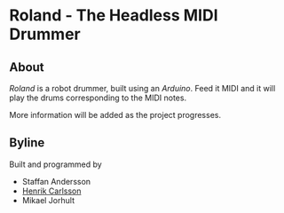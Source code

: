 # Roland - The Headless MIDI Drummer #

## About ##
*Roland* is a robot drummer, built using an *Arduino*. Feed it MIDI and it will play the drums corresponding to the MIDI notes.

More information will be added as the project progresses.

## Byline ##
Built and programmed by

* Staffan Andersson
* [Henrik Carlsson][1]
* Mikael Jorhult


[1]: http://github.com/mrhenko
